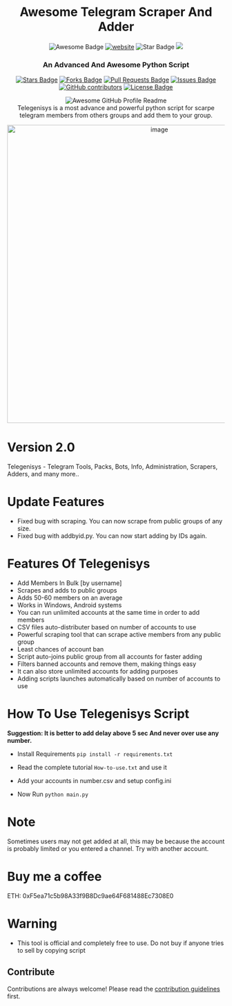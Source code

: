 <h1 align="center">Awesome Telegram Scraper And Adder </h1>
<div align="center">
<img src="https://cdn.rawgit.com/sindresorhus/awesome/d7305f38d29fed78fa85652e3a63e154dd8e8829/media/badge.svg" alt="Awesome Badge"/>
<a href="https://arbeitnow.com/?utm_source=awesome-github-profile-readme"><img src="https://img.shields.io/static/v1?label=&labelColor=505050&message=Arbeitnow&color=%230076D6&style=flat&logo=google-chrome&logoColor=%230076D6" alt="website"/></a>

<img src="https://img.shields.io/static/v1?label=%F0%9F%8C%9F&message=If%20Useful&style=style=flat&color=BC4E99" alt="Star Badge"/>
<a href="https://twitter.com/sprabhishek" ><img src="https://img.shields.io/twitter/follow/SprAbhishek.svg?style=social" /> </a>
<br>
<b><h3>An Advanced And Awesome Python Script</h3></b>
<a href="https://github.com/superabhishek/awesome-github-profile-readme/stargazers"><img src="https://img.shields.io/github/stars/superabhishek/awesome-github-profile-readme" alt="Stars Badge"/></a>
<a href="https://github.com/superabhishek/awesome-github-profile-readme/network/members"><img src="https://img.shields.io/github/forks/superabhishek/awesome-github-profile-readme" alt="Forks Badge"/></a>
<a href="https://github.com/superabhishek/awesome-github-profile-readme/pulls"><img src="https://img.shields.io/github/issues-pr/superabhishek/awesome-github-profile-readme" alt="Pull Requests Badge"/></a>
<a href="https://github.com/superabhishek/awesome-github-profile-readme/issues"><img src="https://img.shields.io/github/issues/superabhishek/awesome-github-profile-readme" alt="Issues Badge"/></a>
<a href="https://github.com/superabhishek/awesome-github-profile-readme/graphs/contributors"><img alt="GitHub contributors" src="https://img.shields.io/github/contributors/superabhishek/Telegenisys?color=2b9348"></a>
<a href="https://github.com/superabhishek/Telegenisys/blob/master/"><img src="https://img.shields.io/github/license/superabhishek/Telegenisys?color=2b9348" alt="License Badge"/></a>

<img alt="Awesome GitHub Profile Readme" src="assets/agpr.gif"> </img>
<br>
Telegenisys is a most advance and powerful python script for scarpe telegram members from others groups and add them to your group.
<div align="center">
<img width="689" alt="image" src="https://user-images.githubusercontent.com/51442719/166102361-802486e7-5638-4ccc-96ab-50b85d155940.png">
</div>
<div align="left">

# Version 2.0

Telegenisys - Telegram Tools, Packs, Bots, Info, Administration, Scrapers, Adders, and many more..

# Update Features

- Fixed bug with scraping. You can now scrape from public groups of any size.
- Fixed bug with addbyid.py. You can now start adding by IDs again.
# Features Of Telegenisys

* Add Members In Bulk [by username]
* Scrapes and adds to public groups
* Adds 50-60 members on an average
* Works in Windows, Android systems
* You can run unlimited accounts at the same time in order to add members
* CSV files auto-distributer based on number of accounts to use
* Powerful scraping tool that can scrape active members from any public group
* Least chances of account ban
* Script auto-joins public group from all accounts for faster adding
* Filters banned accounts and remove them, making things easy
* It can also store unlimited accounts for adding purposes
* Adding scripts launches automatically based on number of accounts to use

# How To Use Telegenisys Script

<b>Suggestion: It is better to add delay above 5 sec And never over use any number.</b>

* Install Requirements `pip install -r requirements.txt`

* Read the complete tutorial `How-to-use.txt` and use it

* Add your accounts in number.csv and setup config.ini
  
* Now Run `python main.py`

# Note

Sometimes users may not get added at all, this may be because the account is probably limited or you entered a channel. Try with another account. 

# Buy me a coffee

ETH: 0xF5ea71c5b98A33f9B8Dc9ae64F681488Ec7308E0

# Warning

* This tool is official and completely free to use. Do not buy if anyone tries to sell by copying script

## Contribute

Contributions are always welcome!
Please read the [contribution guidelines](contributing.md) first.
  </div>

